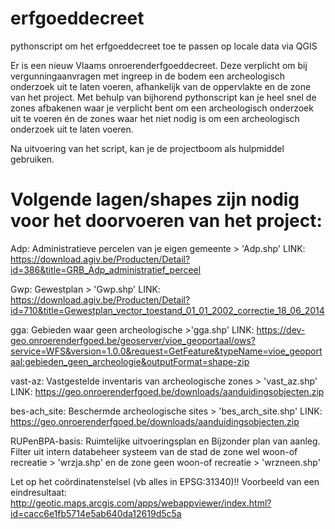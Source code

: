 # erfgoeddecreet
pythonscript om het erfgoeddecreet toe te passen op locale data via QGIS

Er is een nieuw Vlaams onroerenderfgoeddecreet. Deze verplicht om bij vergunningaanvragen met ingreep in de bodem een archeologisch onderzoek uit te laten voeren, afhankelijk van de oppervlakte en de zone van het project. 
Met behulp van bijhorend pythonscript kan je heel snel de zones afbakenen waar je verplicht bent om een archeologisch onderzoek uit te voeren én de zones waar het niet nodig is om een archeologisch onderzoek uit te laten voeren.

Na uitvoering van het script, kan je de projectboom als hulpmiddel gebruiken.

# Volgende lagen/shapes zijn nodig voor het doorvoeren van het project: 
Adp: Administratieve  percelen van je eigen gemeente > 'Adp.shp'  LINK: https://download.agiv.be/Producten/Detail?id=386&title=GRB_Adp_administratief_perceel 

Gwp: Gewestplan > 'Gwp.shp'  LINK: https://download.agiv.be/Producten/Detail?id=710&title=Gewestplan_vector_toestand_01_01_2002_correctie_18_06_2014 

gga: Gebieden waar geen archeologische >'gga.shp' LINK: https://dev-geo.onroerenderfgoed.be/geoserver/vioe_geoportaal/ows?service=WFS&version=1.0.0&request=GetFeature&typeName=vioe_geoportaal:gebieden_geen_archeologie&outputFormat=shape-zip 

vast-az: Vastgestelde inventaris van archeologische zones  > 'vast_az.shp'  LINK: https://geo.onroerenderfgoed.be/downloads/aanduidingsobjecten.zip 

bes-ach_site: Beschermde archeologische sites > 'bes_arch_site.shp'  LINK: https://geo.onroerenderfgoed.be/downloads/aanduidingsobjecten.zip  

RUPenBPA-basis: Ruimtelijke uitvoeringsplan en Bijzonder plan van aanleg. 
Filter uit intern databeheer systeem  van de stad
de zone wel woon-of recreatie > 'wrzja.shp' en
de zone geen woon-of recreatie > 'wrzneen.shp'

Let op het coördinatenstelsel (vb alles in EPSG:31340)!!
Voorbeeld van een eindresultaat: http://geotic.maps.arcgis.com/apps/webappviewer/index.html?id=cacc6e1fb5714e5ab640da12619d5c5a
